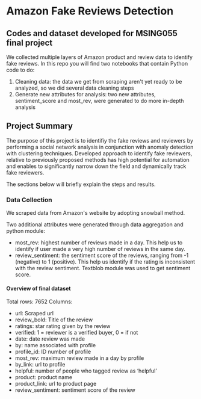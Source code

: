 # Amazon Fake Reviews Detection
## Codes and dataset developed for MSING055 final project
We collected multiple layers of Amazon product and review data to identify fake reviews. In this repo you will find two notebooks that contain Python code to do:
1. Cleaning data: the data we get from scraping aren't yet ready to be analyzed, so we did several data cleaning steps
2. Generate new attributes for analysis: two new attributes, sentiment_score and most_rev, were generated to do more in-depth analysis


## Project Summary
The purpose of this project is to identifiy the fake reviews and reviewers by performing a social network analysis in conjunction with anomaly detection with clustering techniques. Developed approach to identify fake reviewers, relative to previously proposed methods has high potential for automation and enables to significantly narrow down the field and dynamically track fake reviewers. 

The sections below will briefly explain the steps and results.

### Data Collection
We scraped data from Amazon's website by adopting snowball method.

Two additional attributes were generated through data aggregation and python module:
- most_rev: highest number of reviews made in a day. This help us to identify if user made a very high number of reviews in the same day. 
- review_sentiment: the sentiment score of the reviews, ranging from -1 (negative) to 1 (positive). This help us identify if the rating is inconsistent with the review sentiment. Textblob module was used to get sentiment score.

#### Overview of final dataset
Total rows: 7652
Columns:
- url: Scraped url
- review_bold: Title of the review
- ratings: star rating given by the review
- verified: 1 = reviewer is a verified buyer, 0 = if not
- date: date review was made
- by: name associated with profile 
- profile_id: ID number of profile 
- most_rev: maximum review made in a day by profile
- by_link: url to profile
- helpful: number of people who tagged review as ‘helpful’
- product: product name
- product_link: url to product page
- review_sentiment: sentiment score of the review







